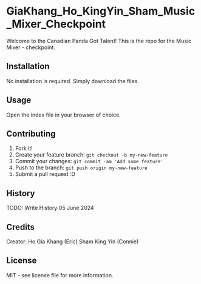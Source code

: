 # GiaKhang_Ho_KingYin_Sham_Music_Mixer_Checkpoint
Welcome to the Canadian Panda Got Talent!
This is the repo for the Music Mixer - checkpoint.

## Installation

No installation is required. Simply download the files.

## Usage

Open the index file in your browser of choice.

## Contributing

1. Fork it!
2. Create your feature branch: `git checkout -b my-new-feature`
3. Commit your changes: `git commit -am 'Add some feature'`
4. Push to the branch: `git push origin my-new-feature`
5. Submit a pull request :D

## History
TODO: Write History
05 June 2024

## Credits

Creator:
Ho Gia Khang (Eric)
Sham King Yin (Connie)

## License
MIT - see license file for more information.
